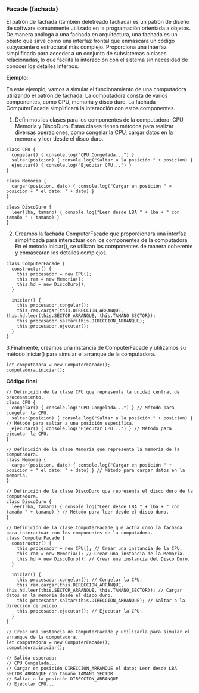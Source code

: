 ### Facade (fachada)

El patrón de fachada (también deletreado fachada) es un patrón de diseño de software comúnmente utilizado en la programación orientada a objetos. De manera análoga a una fachada en arquitectura, una fachada es un objeto que sirve como una interfaz frontal que enmascara un código subyacente o estructural más complejo. Proporciona una interfaz simplificada para acceder a un conjunto de subsistemas o clases relacionadas, lo que facilita la interacción con el sistema sin necesidad de conocer los detalles internos.

**Ejemplo:**

En este ejemplo, vamos a simular el funcionamiento de una computadora utilizando el patrón de fachada. La computadora consta de varios componentes, como CPU, memoria y disco duro. La fachada ComputerFacade simplificará la interacción con estos componentes.

1. Definimos las clases para los componentes de la computadora: CPU, Memoria y DiscoDuro. Estas clases tienen métodos para realizar diversas operaciones, como congelar la CPU, cargar datos en la memoria y leer desde el disco duro.

```
class CPU {
  congelar() { console.log("CPU Congelada...") }
  saltar(posicion) { console.log("Saltar a la posición " + posicion) }
  ejecutar() { console.log("Ejecutar CPU...") }
}

class Memoria {
  cargar(posicion, dato) { console.log("Cargar en posición " + posicion + " el dato: " + dato) }
}

class DiscoDuro {
  leer(lba, tamano) { console.log("Leer desde LBA " + lba + " con tamaño " + tamano) }
}
```

2. Creamos la fachada ComputerFacade que proporcionará una interfaz simplificada para interactuar con los componentes de la computadora. En el método iniciar(), se utilizan los componentes de manera coherente y enmascaran los detalles complejos.

```
class ComputerFacade {
  constructor() {
    this.procesador = new CPU();
    this.ram = new Memoria();
    this.hd = new DiscoDuro();
  }

  iniciar() {
    this.procesador.congelar();
    this.ram.cargar(this.DIRECCION_ARRANQUE, this.hd.leer(this.SECTOR_ARRANQUE, this.TAMANO_SECTOR));
    this.procesador.saltar(this.DIRECCION_ARRANQUE);
    this.procesador.ejecutar();
  }
}
```

3.Finalmente, creamos una instancia de ComputerFacade y utilizamos su método iniciar() para simular el arranque de la computadora.

```
let computadora = new ComputerFacade();
computadora.iniciar();
```

**Código final:**

```
// Definición de la clase CPU que representa la unidad central de procesamiento.
class CPU {
  congelar() { console.log("CPU Congelada...") } // Método para congelar la CPU.
  saltar(posicion) { console.log("Saltar a la posición " + posicion) } // Método para saltar a una posición específica.
  ejecutar() { console.log("Ejecutar CPU...") } // Método para ejecutar la CPU.
}

// Definición de la clase Memoria que representa la memoria de la computadora.
class Memoria {
  cargar(posicion, dato) { console.log("Cargar en posición " + posicion + " el dato: " + dato) } // Método para cargar datos en la memoria.
}

// Definición de la clase DiscoDuro que representa el disco duro de la computadora.
class DiscoDuro {
  leer(lba, tamano) { console.log("Leer desde LBA " + lba + " con tamaño " + tamano) } // Método para leer desde el disco duro.
}

// Definición de la clase ComputerFacade que actúa como la fachada para interactuar con los componentes de la computadora.
class ComputerFacade {
  constructor() {
    this.procesador = new CPU(); // Crear una instancia de la CPU.
    this.ram = new Memoria(); // Crear una instancia de la Memoria.
    this.hd = new DiscoDuro(); // Crear una instancia del Disco Duro.
  }

  iniciar() {
    this.procesador.congelar(); // Congelar la CPU.
    this.ram.cargar(this.DIRECCION_ARRANQUE, this.hd.leer(this.SECTOR_ARRANQUE, this.TAMANO_SECTOR)); // Cargar datos en la memoria desde el disco duro.
    this.procesador.saltar(this.DIRECCION_ARRANQUE); // Saltar a la dirección de inicio.
    this.procesador.ejecutar(); // Ejecutar la CPU.
  }
}

// Crear una instancia de ComputerFacade y utilizarla para simular el arranque de la computadora.
let computadora = new ComputerFacade();
computadora.iniciar();

// Salida esperada:
// CPU Congelada...
// Cargar en posición DIRECCION_ARRANQUE el dato: Leer desde LBA SECTOR_ARRANQUE con tamaño TAMANO_SECTOR
// Saltar a la posición DIRECCION_ARRANQUE
// Ejecutar CPU...
```
